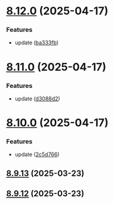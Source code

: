 # [8.12.0](https://github.com/msobiecki/eslint-config/compare/v8.11.0...v8.12.0) (2025-04-17)


### Features

* update ([ba333fb](https://github.com/msobiecki/eslint-config/commit/ba333fb53094e550ceecb0e3552b4e3605ad221a))



# [8.11.0](https://github.com/msobiecki/eslint-config/compare/v8.10.0...v8.11.0) (2025-04-17)


### Features

* update ([d3088d2](https://github.com/msobiecki/eslint-config/commit/d3088d2a844617dc92ab5f3b40e4a1b77b11079f))



# [8.10.0](https://github.com/msobiecki/eslint-config/compare/v8.9.13...v8.10.0) (2025-04-17)


### Features

* update ([2c5d766](https://github.com/msobiecki/eslint-config/commit/2c5d76693afb60b832c5c7960934fa59c5214a75))



## [8.9.13](https://github.com/msobiecki/eslint-config/compare/v8.9.12...v8.9.13) (2025-03-23)



## [8.9.12](https://github.com/msobiecki/eslint-config/compare/v8.9.11...v8.9.12) (2025-03-23)



